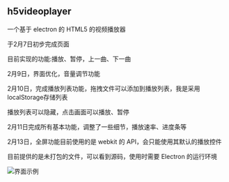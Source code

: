 ## h5videoplayer

一个基于 electron 的 HTML5 的视频播放器

于2月7日初步完成页面

目前实现的功能:播放、暂停，上一曲、下一曲

2月9日，界面优化，音量调节功能

2月10日，完成播放列表功能，拖拽文件可以添加到播放列表，我是采用localStorage存储列表

播放列表可以隐藏，点击画面可以播放、暂停

2月11日完成所有基本功能，调整了一些细节，播放速率、进度条等

2月13日，全屏功能目前使用的是 webkit 的 API，会只能使用其默认的播放控件

目前提供的是未打包的文件，可以看到源码，使用时需要 Electron 的运行环境

![界面示例](https://github.com/VinciXie/h5videoplayer/blob/master/img/electron-h5videoplayer.png)


<!--
2月15日，增加需求：
- 暂停时显示一个弹出窗口
- 深色背景皮肤 -->
